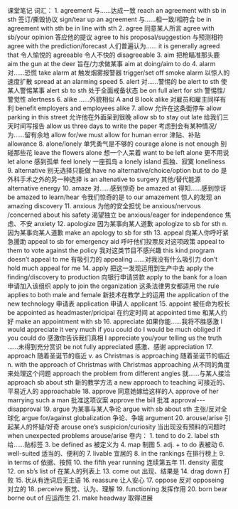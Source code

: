 课堂笔记
词汇：
    1.	agreement
        与......达成一致         reach an agreement with sb in sth
        签订/撕毁协议            sign/tear up an agreement
        与......相一致/相符合    be in agreement with sth
                                be in line with sth
    2.	agree
        同意某人所言             agree with sb/your opinion
        答应他的提议             agree to his proposal/suggestion
        与预测相符               agree with the prediction/forecast
        人们普遍认为......       it is generally agreed that
        令人愉悦的               agreeable
        令人不快的               disagreeable
    3.	aim
        把枪瞄准那头鹿           aim the gun at the deer
        旨在/力求做某事          aim at doing/aim to do
    4.	alarm
        对......恐慌             take alarm at
        触发烟雾报警器            trigger/set off smoke alarm
        以惊人的速度扩散          spread at an alarming speed
    5.	alert
        对......警惕的            be alert to sth
        使某人警惕某事            alert sb to sth
        处于全面戒备状态          be on full alert for sth
        警惕性/警觉性             alertness
    6.	alike
        ......外貌相似            A and B look alike
        对雇员和雇主同样有利       benefit employers and employees alike
    7.	allow
        允许在这条街停车                      allow parking in this street
        允许他在外面呆到很晚                  allow sb to stay out late
        给我们三天时间写报告                  allow us three days to write the paper
        考虑到会有某种情况/为......留有余地    allow for/we must allow for human error
        津贴、补贴                           allowance
    8.	alone/lonely
        单凭勇气是不够的            courage alone is not enough
        别碰那些花                 leave the flowers alone
        想一个人呆着               want to be left alone
        更不用说                   let alone
        感到孤单                   feel lonely
        一座孤岛                   a lonely island
        孤独、寂寞                 loneliness
    9.	alternative
        别无选择只能做              have no alternative/choice/option but to do
        是外科手术之外的另一种选择   is an altenative to surgery
        其他/替代能源               alternative energy
    10.	amaze
        对......感到惊奇            be amazed at
        得知......感到惊讶          be amazed to learn/hear
        令我们惊奇的是              to our amazement
        惊人的发现                  an amazing discovery
    11.	anxious
        为他的安全担忧              be anxious/nervous /concerned about his safety
        渴望独立                    be anxious/eager for independence
        焦虑、不安                  anxiety
    12.	apologize
        因为某事向某人道歉           apologize to sb for sth
        n. 因为某事向某人道歉        make an apology to sb for sth
    13.	appeal
        向某人你呼吁紧急援助         appeal to sb for emergency aid
        呼吁他们投票反对这项政策     appeal to them to vote against the policy
        我对这类节目不感兴趣         this kind program doesn’t appeal to me
        有吸引力的                  appealing
        ......对我没有什么吸引力     don’t hold much appeal for me
    14.	apply
        把这一发现运用到生产中去      apply the finding/discovery to production
        向银行申请贷款               apply to the bank for a loan
        申请加入该组织               apply to join the organization
        这条法律男女都适用           the rule applies to both male and female
        新技术在教学上的运用          the application of the new technology
        申请表                      application
        申请人                      applicant
    15.	appoint
        被任命为校长                 be appointed as headmaster/pricipal
        在约定时间                   at appointed time
        和某人约好                   make an appointment with sb
    16.	appreciate
        如果你能......我将不胜感激    I would appreciate it very much if you could do
                                    I would be much obliged if you could do
        感激你告诉我们真相            I appreciate you/your telling us the truth
        ......未得到充分赏识         be not fully appreciated
        感激、感谢                   appreciation
    17.	approach
        随着圣诞节的临近 v.           as Christmas is approaching
        随着圣诞节的临近 n.           with the approach of Christmas
                                     with Christmas approaching
        从不同的角度来处理这个问题     approach the problem from different angles
        就……与某人接洽                approach sb about sth
        新的教学方法                  a new approach to teaching
        可接近的、平易近人的          approachable
    18.	approve
        同意她嫁给这样的人             approve of her marrying such a man
        批准这项议案                  approve the bill
        批准                          approval---disapproval
    19.	argue
        为某事与某人争论              argue with sb about sth
        主张/反对全球化               argue for/against globalization
        争论、争端                   argument
    20.	arouse/arise
        引起某人的怀疑/好奇           arouse one’s suspicion/curiosity
        当出现没有预料的问题时        when unexpected problems arouse/arise
卷内：
    1.  tend to do 
    2.  label sth                   给……贴标签
    3.  be defined as               被定义为
    4.  map                         制图
    5.  adj. + to do                表被动
    6.  well-suited                 适当的、便利的
    7.  livable                     宜居的
    8.  in the rankings             在排行榜上
    9.  in terms of                 依据、按照
    10. the fifth year running      连续第五年
    11. density                     密度
    12. on sb’s list of             在某人的列表上
    13. come out                    出现、结果是
    14. drag down                   打败
    15. 状从有连词后无主语
    16. reassure                    让人安心
    17. oppose                      反对
        opposeing                   对立的
    18. perceive                    察觉、认为、理解
    19. functioning                 发挥作用
    20. born
        bear
        borne out of                应运而生
    21. make headway                取得进展
